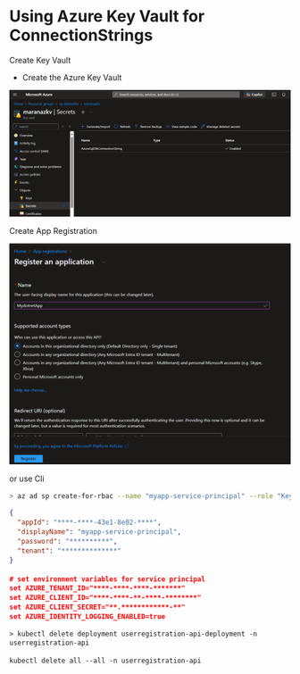 # Using Azure Key Vault for ConnectionStrings

Create Key Vault

- Create the Azure Key Vault

![alt text](image-1.png)

Create App Registration

![alt text](image.png)


or use Cli
```bash
> az ad sp create-for-rbac --name "myapp-service-principal" --role "Key Vault Secrets Officer" --scopes /subscriptions/{subscription-id}/resourceGroups/{resource-group}/providers/Microsoft.KeyVault/vaults/{key-vault-name}
```

```json
{
  "appId": "****-****-43e1-8e02-****",
  "displayName": "myapp-service-principal",
  "password": "**********",
  "tenant": "**************"
}

# set environment variables for service principal
set AZURE_TENANT_ID="****-****-****-*******"
set AZURE_CLIENT_ID="****-****-**-****-********"
set AZURE_CLIENT_SECRET="**.************-**"
set AZURE_IDENTITY_LOGGING_ENABLED=true

```

```
> kubectl delete deployment userregistration-api-deployment -n userregistration-api

kubectl delete all --all -n userregistration-api

```

